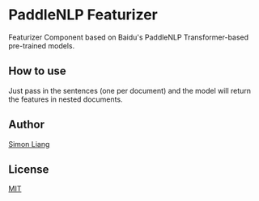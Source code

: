 # PaddleNLP Featurizer

Featurizer Component based on Baidu's PaddleNLP Transformer-based pre-trained models.

## How to use

Just pass in the sentences (one per document) and the model will return the features in nested documents.

## Author

[Simon Liang](https://github.com/lhr0909)

## License

[MIT](./LICENSE)
